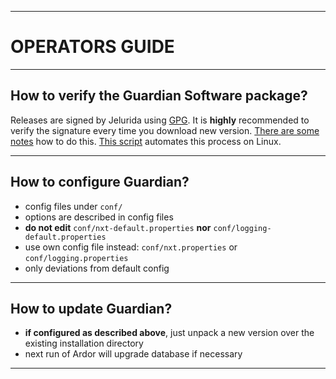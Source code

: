 ----
# OPERATORS GUIDE #

----
## How to verify the Guardian Software package? ##
  Releases are signed by Jelurida using [GPG](https://en.wikipedia.org/wiki/GNU_Privacy_Guard). It is **highly** recommended to verify the signature every time you download new version. [There are some notes](https://bitcointalk.org/index.php?topic=5164586.0) how to do this. [This script](https://github.com/nxt-ext/-kit/blob/master/distrib/safe-nxt-download.sh) automates this process on Linux.

----
## How to configure Guardian? ##

  - config files under `conf/`
  - options are described in config files
  - **do not edit** `conf/nxt-default.properties` **nor** `conf/logging-default.properties`
  - use own config file instead: `conf/nxt.properties` or `conf/logging.properties`
  - only deviations from default config

----
## How to update Guardian? ##

  - **if configured as described above**, just unpack a new version over the existing installation directory
  - next run of Ardor will upgrade database if necessary
  
----
